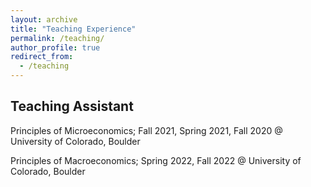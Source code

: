 ```yaml
---
layout: archive
title: "Teaching Experience"
permalink: /teaching/
author_profile: true
redirect_from:
  - /teaching
---
```


## Teaching Assistant 

Principles of Microeconomics; Fall 2021, Spring 2021, Fall 2020 @ University of Colorado, Boulder

Principles of Macroeconomics; Spring 2022, Fall 2022 @ University of Colorado, Boulder

